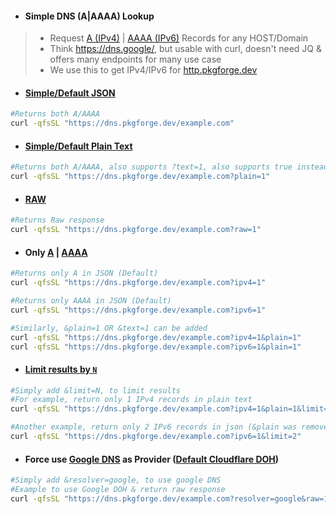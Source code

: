 - #### Simple DNS (A|AAAA) Lookup
> - Request [A (IPv4)](https://www.cloudflare.com/learning/dns/dns-records/dns-a-record/) | [AAAA (IPv6)](https://www.cloudflare.com/learning/dns/dns-records/dns-aaaa-record/) Records for any HOST/Domain
> - Think https://dns.google/, but usable with curl, doesn't need JQ & offers many endpoints for many use case
> - We use this to get IPv4/IPv6 for [http.pkgforge.dev](https://github.com/pkgforge-dev/reverse-proxies/tree/main/http.pkgforge.dev)

- #### [Simple/Default JSON](https://dns.pkgforge.dev/example.com)
```bash
#Returns both A/AAAA
curl -qfsSL "https://dns.pkgforge.dev/example.com"
```

- #### [Simple/Default Plain Text](https://dns.pkgforge.dev/example.com?plain=1)
```bash
#Returns both A/AAAA, also supports ?text=1, also supports true instead of 1
curl -qfsSL "https://dns.pkgforge.dev/example.com?plain=1"
```

- #### [RAW](https://dns.pkgforge.dev/example.com?raw=1)
```bash
#Returns Raw response
curl -qfsSL "https://dns.pkgforge.dev/example.com?raw=1"
```


- #### Only [A](https://dns.pkgforge.dev/example.com?ipv4=1&plain=1) | [AAAA](https://dns.pkgforge.dev/example.com?ipv6=1&plain=1)
```bash
#Returns only A in JSON (Default)
curl -qfsSL "https://dns.pkgforge.dev/example.com?ipv4=1"

#Returns only AAAA in JSON (Default)
curl -qfsSL "https://dns.pkgforge.dev/example.com?ipv6=1"

#Similarly, &plain=1 OR &text=1 can be added
curl -qfsSL "https://dns.pkgforge.dev/example.com?ipv4=1&plain=1"
curl -qfsSL "https://dns.pkgforge.dev/example.com?ipv6=1&plain=1"
```

- #### [Limit results by `N`](https://dns.pkgforge.dev/example.com?ipv4=1&plain=1&limit=1)
```bash
#Simply add &limit=N, to limit results
#For example, return only 1 IPv4 records in plain text
curl -qfsSL "https://dns.pkgforge.dev/example.com?ipv4=1&plain=1&limit=1"

#Another example, return only 2 IPv6 records in json (&plain was removed)
curl -qfsSL "https://dns.pkgforge.dev/example.com?ipv6=1&limit=2"
```

- #### Force use [Google DNS](https://developers.google.com/speed/public-dns/docs/doh) as Provider ([Default Cloudflare DOH](https://developers.cloudflare.com/1.1.1.1/encryption/dns-over-https/make-api-requests/))
```bash
#Simply add &resolver=google, to use google DNS
#Example to use Google DOH & return raw response
curl -qfsSL "https://dns.pkgforge.dev/example.com?resolver=google&raw=1"
```
